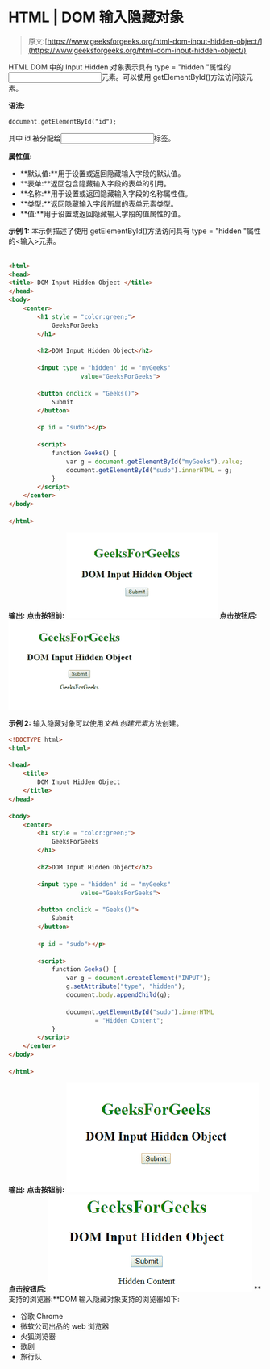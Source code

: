# HTML | DOM 输入隐藏对象

> 原文:[https://www.geeksforgeeks.org/html-dom-input-hidden-object/](https://www.geeksforgeeks.org/html-dom-input-hidden-object/)

HTML DOM 中的 Input Hidden 对象表示具有 type = "hidden "属性的<input>元素。可以使用 getElementById()方法访问该元素。

**语法:**

```html
document.getElementById("id"); 
```

其中 id 被分配给<input>标签。

**属性值:**

*   **默认值:**用于设置或返回隐藏输入字段的默认值。
*   **表单:**返回包含隐藏输入字段的表单的引用。
*   **名称:**用于设置或返回隐藏输入字段的名称属性值。
*   **类型:**返回隐藏输入字段所属的表单元素类型。
*   **值:**用于设置或返回隐藏输入字段的值属性的值。

**示例 1:** 本示例描述了使用 getElementById()方法访问具有 type = "hidden "属性的<输入>元素。

```html

<html> 
<head> 
<title> DOM Input Hidden Object </title> 
</head> 
<body> 
    <center>
        <h1 style = "color:green;">
            GeeksForGeeks
        </h1>

        <h2>DOM Input Hidden Object</h2>

        <input type = "hidden" id = "myGeeks"
                    value="GeeksForGeeks">

        <button onclick = "Geeks()">
            Submit
        </button>

        <p id = "sudo"></p>

        <script>
            function Geeks() {
                var g = document.getElementById("myGeeks").value; 
                document.getElementById("sudo").innerHTML = g; 
            }
        </script>
    </center>
</body>

</html>        

```

**输出:**
**点击按钮前:**
![](img/5a10cb35bb58b8a058b49267c11d4e6e.png)
**点击按钮后:**
![](img/6431140183ffc86a7235c4526e2e7ace.png)

**示例 2:** 输入隐藏对象可以使用*文档.创建元素*方法创建。

```html
<!DOCTYPE html>
<html>

<head>
    <title>
        DOM Input Hidden Object
    </title>
</head>

<body>
    <center>
        <h1 style = "color:green;">
            GeeksForGeeks
        </h1>

        <h2>DOM Input Hidden Object</h2>

        <input type = "hidden" id = "myGeeks"
                    value="GeeksForGeeks">

        <button onclick = "Geeks()">
            Submit
        </button>

        <p id = "sudo"></p>

        <script>
            function Geeks() {
                var g = document.createElement("INPUT");
                g.setAttribute("type", "hidden");
                document.body.appendChild(g);

                document.getElementById("sudo").innerHTML
                        = "Hidden Content";
            }
        </script>
    </center>
</body>

</html>                    
```

**输出:**
**点击按钮前:**
![](img/dae4670cccbaf3c0174fe5074df67825.png)
**点击按钮后:**
![](img/db2b3ccf14c8f620abe922b1e22b73dc.png)
**支持的浏览器:**DOM 输入隐藏对象支持的浏览器如下:

*   谷歌 Chrome
*   微软公司出品的 web 浏览器
*   火狐浏览器
*   歌剧
*   旅行队
